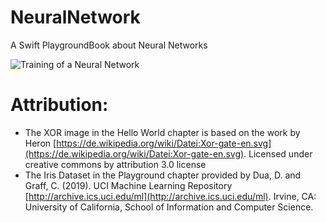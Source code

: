 # NeuralNetwork
A Swift PlaygroundBook about Neural Networks

![Training of a Neural Network](Screenshots/PlaygroundDemo.gif)

# Attribution:
 - The XOR image in the Hello World chapter is based on the work by Heron [https://de.wikipedia.org/wiki/Datei:Xor-gate-en.svg](https://de.wikipedia.org/wiki/Datei:Xor-gate-en.svg). Licensed under creative commons by attribution 3.0 license
 - The Iris Dataset in the Playground chapter provided by Dua, D. and Graff, C. (2019). UCI Machine Learning Repository [http://archive.ics.uci.edu/ml](http://archive.ics.uci.edu/ml). Irvine, CA: University of California, School of Information and Computer Science.
